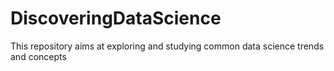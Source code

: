 # DiscoveringDataScience
This repository aims at exploring and studying common data science trends and concepts
